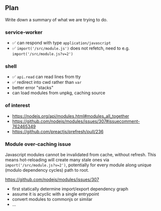 ## Plan

Write down a summary of what we are trying to do.

### service-worker
- ✅ can respond with type `application/javascript`
- ✅ `import('/src/module.js')` does not refetch,
  need to e.g. `import('/src/module.js?v=2')`

### shell
- ✅ `api.read` can read lines from tty
- ✅ redirect into cwd rather than `var`
- better error "stacks"
- can load modules from unpkg, caching source

### of interest

- https://nodejs.org/api/modules.html#modules_all_together
- https://github.com/nodejs/modules/issues/307#issuecomment-762465349
- https://github.com/preactjs/prefresh/pull/236

### Module over-caching issue

Javascript modules cannot be invalidated from cache, without refresh.
This means hot-reloading will create many stale ones via `import('/src/module.js?v=2')`,
potentially for every module along unique (modulo dependency cycles) path to root.

https://github.com/nodejs/modules/issues/307

- first statically determine import/export dependency graph
- assume it is acyclic with a single entrypoint
- convert modules to commonjs or similar
- ...